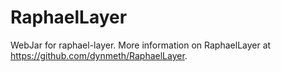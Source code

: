 RaphaelLayer
===============

WebJar for raphael-layer. More information on RaphaelLayer at https://github.com/dynmeth/RaphaelLayer.